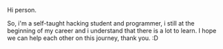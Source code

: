 Hi person.

So, i'm a self-taught hacking student and programmer, i still at the beginning of my career and i understand that there is a lot to learn. I hope we can help each other on this journey, thank you. :D
